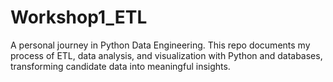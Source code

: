 # Workshop1_ETL
A personal journey in Python Data Engineering. This repo documents my process of ETL, data analysis, and visualization with Python and databases, transforming candidate data into meaningful insights.
